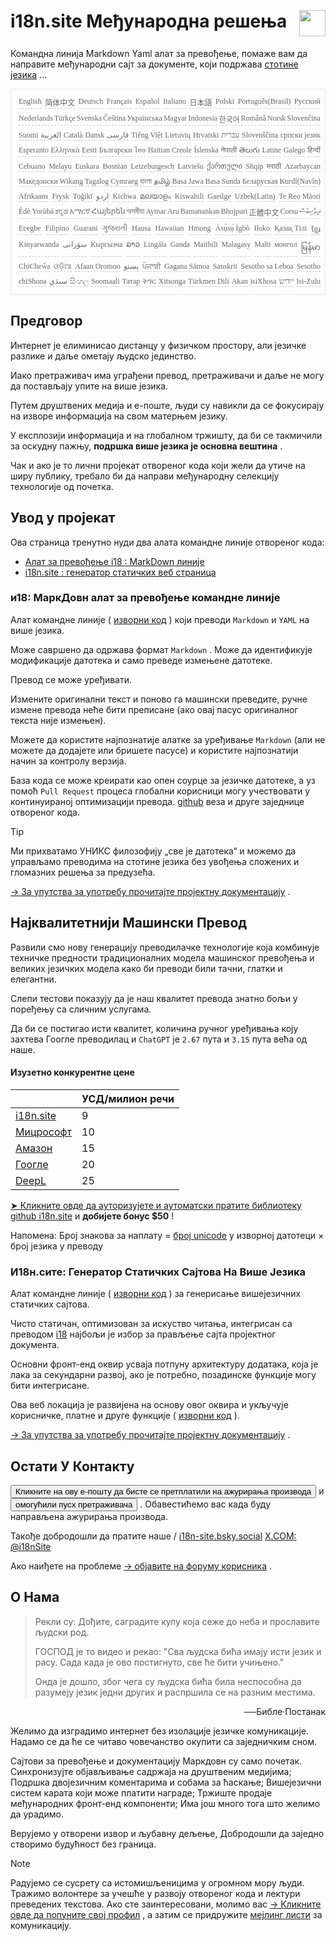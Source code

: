 <h1 style="display:flex;justify-content:space-between">i18n.site Међународна решења<img src="//p.3ti.site/logo.svg" style="user-select:none;margin-top:-1px;width:42px"></h1>

Командна линија Markdown Yaml алат за превођење, помаже вам да направите међународни сајт за документе, који подржава [стотине језика](/i18/LANG_CODE) ...

<pre class="langli" style="display:flex;flex-wrap:wrap;background:transparent;border:1px solid #eee;font-size:12px;box-shadow:0 0 3px inset #eee;padding:12px 5px 4px 12px;justify-content:space-between;"><style>pre.langli i{font-weight:300;font-family:s;margin-right:2px;margin-bottom:8px;font-style:normal;color:#666;border-bottom:1px dashed #ccc;}</style><i>English</i><i>简体中文</i><i>Deutsch</i><i>Français</i><i>Español</i><i>Italiano</i><i>日本語</i><i>Polski</i><i>Português(Brasil)</i><i>Русский</i><i>Nederlands</i><i>Türkçe</i><i>Svenska</i><i>Čeština</i><i>Українська</i><i>Magyar</i><i>Indonesia</i><i>한국어</i><i>Română</i><i>Norsk</i><i>Slovenčina</i><i>Suomi</i><i>العربية</i><i>Català</i><i>Dansk</i><i>فارسی</i><i>Tiếng Việt</i><i>Lietuvių</i><i>Hrvatski</i><i>עברית</i><i>Slovenščina</i><i>српски језик</i><i>Esperanto</i><i>Ελληνικά</i><i>Eesti</i><i>Български</i><i>ไทย</i><i>Haitian Creole</i><i>Íslenska</i><i>नेपाली</i><i>తెలుగు</i><i>Latine</i><i>Galego</i><i>हिन्दी</i><i>Cebuano</i><i>Melayu</i><i>Euskara</i><i>Bosnian</i><i>Letzeburgesch</i><i>Latviešu</i><i>ქართული</i><i>Shqip</i><i>मराठी</i><i>Azərbaycan</i><i>Македонски</i><i>Wikang Tagalog</i><i>Cymraeg</i><i>বাংলা</i><i>தமிழ்</i><i>Basa Jawa</i><i>Basa Sunda</i><i>Беларуская</i><i>Kurdî(Navîn)</i><i>Afrikaans</i><i>Frysk</i><i>Toğikī</i><i>اردو</i><i>Kichwa</i><i>മലയാളം</i><i>Kiswahili</i><i>Gaeilge</i><i>Uzbek(Latin)</i><i>Te Reo Māori</i><i>Èdè Yorùbá</i><i>ಕನ್ನಡ</i><i>አማርኛ</i><i>Հայերեն</i><i>অসমীয়া</i><i>Aymar Aru</i><i>Bamanankan</i><i>Bhojpuri</i><i>正體中文</i><i>Corsu</i><i>ދިވެހިބަސް</i><i>Eʋegbe</i><i>Filipino</i><i>Guarani</i><i>ગુજરાતી</i><i>Hausa</i><i>Hawaiian</i><i>Hmong</i><i>Ásụ̀sụ́ Ìgbò</i><i>Iloko</i><i>Қазақ Тілі</i><i>ខ្មែរ</i><i>Kinyarwanda</i><i>سۆرانی</i><i>Кыргызча</i><i>ລາວ</i><i>Lingála</i><i>Ganda</i><i>Maithili</i><i>Malagasy</i><i>Malti</i><i>монгол</i><i>မြန်မာ</i><i>ChiCheŵa</i><i>ଓଡ଼ିଆ</i><i>Afaan Oromoo</i><i>پښتو</i><i>ਪੰਜਾਬੀ</i><i>Gagana Sāmoa</i><i>Sanskrit</i><i>Sesotho sa Leboa</i><i>Sesotho</i><i>chiShona</i><i>سنڌي</i><i>සිංහල</i><i>Soomaali</i><i>Татар</i><i>ትግር</i><i>Xitsonga</i><i>Türkmen Dili</i><i>Akan</i><i>isiXhosa</i><i>ייִדיש</i><i>Isi-Zulu</i></pre>

## Предговор

Интернет је елиминисао дистанцу у физичком простору, али језичке разлике и даље ометају људско јединство.

Иако претраживач има уграђени превод, претраживачи и даље не могу да постављају упите на више језика.

Путем друштвених медија и е-поште, људи су навикли да се фокусирају на изворе информација на свом матерњем језику.

У експлозији информација и на глобалном тржишту, да би се такмичили за оскудну пажњу, **подршка више језика је основна вештина** .

Чак и ако је то лични пројекат отвореног кода који жели да утиче на ширу публику, требало би да направи међународну селекцију технологије од почетка.

## <a rel=id href="#project" id="project"></a> Увод у пројекат

Ова страница тренутно нуди два алата командне линије отвореног кода:

* [Алат за превођење i18 : MarkDown линије](/i18/feature)
* [i18n.site : генератор статичких веб страница](/i18n.site)

### <a rel=id href="#i18" id="i18"></a> и18: МаркДовн алат за превођење командне линије

Алат командне линије ( [изворни код](https://github.com/i18n-site/rust/tree/main/i18) ) који преводи `Markdown` и `YAML` на више језика.

Може савршено да одржава формат `Markdown` . Може да идентификује модификације датотека и само преведе измењене датотеке.

Превод се може уређивати.

Измените оригинални текст и поново га машински преведите, ручне измене превода неће бити преписане (ако овај пасус оригиналног текста није измењен).

Можете да користите најпознатије алатке за уређивање `Markdown` (али не можете да додајете или бришете пасусе) и користите најпознатији начин за контролу верзија.

База кода се може креирати као опен соурце за језичке датотеке, а уз помоћ `Pull Request` процеса глобални корисници могу учествовати у континуираној оптимизацији превода. [github](//github.com) веза и друге заједнице отвореног кода.

> [!TIP]
> Ми прихватамо УНИКС филозофију „све је датотека“ и можемо да управљамо преводима на стотине језика без увођења сложених и гломазних решења за предузећа.

[→ За упутства за употребу прочитајте пројектну документацију](/i18) .

## Најквалитетнији Машински Превод

Развили смо нову генерацију преводилачке технологије која комбинује техничке предности традиционалних модела машинског превођења и великих језичких модела како би преводи били тачни, глатки и елегантни.

Слепи тестови показују да је наш квалитет превода знатно бољи у поређењу са сличним услугама.

Да би се постигао исти квалитет, количина ручног уређивања коју захтева Гоогле преводилац и `ChatGPT` је `2.67` пута и `3.15` пута већа од наше.

#### <a rel=id href="#price" id="price"></a> Изузетно конкурентне цене

|                                                                                   | УСД/милион речи |
| --------------------------------------------------------------------------------- | ------------- |
| [i18n.site](https://i18n.site)                                                    | 9             |
| [Мицрософт](https://azure.microsoft.com/pricing/details/cognitive-services/translator) | 10            |
| [Амазон](https://aws.amazon.com/translate/pricing)                                | 15            |
| [Гоогле](https://cloud.google.com/translate/pricing)                                | 20            |
| [DeepL](https://www.deepl.com/zh/pro#developer)                                  | 25            |

[➤ Кликните овде да ауторизујете и аутоматски пратите библиотеку github i18n.site](https://github.com/login/oauth/authorize?client_id=Ov23liuGAmK0plc9FgB3&amp;scope=user:email,user:follow,public_repo) и **добијете бонус $50** !

Напомена: Број знакова за наплату = [број unicode](https://en.wikipedia.org/wiki/Unicode) у изворној датотеци × број језика у преводу

### И18н.сите: Генератор Статичких Сајтова На Више Језика

Алат командне линије ( [изворни код](https://github.com/i18n-site/rust/tree/main/i18n-site) ) за генерисање вишејезичних статичких сајтова.

Чисто статичан, оптимизован за искуство читања, интегрисан са преводом [i18](#i18) најбољи је избор за прављење сајта пројектног документа.

Основни фронт-енд оквир усваја потпуну архитектуру додатака, која је лака за секундарни развој, ако је потребно, позадинске функције могу бити интегрисане.

Ова веб локација је развијена на основу овог оквира и укључује корисничке, платне и друге функције ( [изворни код](/i18n.site/c/src) ).

[→ За упутства за употребу прочитајте пројектну документацију](/i18n.site) .

## Остати У Контакту

<button onclick="mailsub()">Кликните на ову е-пошту да бисте се претплатили на ажурирања производа</button> и <button onclick="webpush()">омогућили пусх претраживача</button> . Обавестићемо вас када буду направљена ажурирања производа.

Такође добродошли да пратите наше / [i18n-site.bsky.social](https://bsky.app/profile/i18n-site.bsky.social) [X.COM: @i18nSite](https://x.com/i18nSite)

Ако наиђете на проблеме [→ објавите на форуму корисника](https://groups.google.com/u/1/g/i18n) .

## О Нама

> Рекли су: Дођите, саградите кулу која сеже до неба и прославите људски род.
>
> ГОСПОД је то видео и рекао: "Сва људска бића имају исти језик и расу. Сада када је ово постигнуто, све ће бити учињено."
>
> Онда је дошло, због чега су људска бића била неспособна да разумеју језик једни других и распршила се на разним местима.

<p style="text-align:right">──Библе·Постанак</p>

Желимо да изградимо интернет без изолације језичке комуникације.
Надамо се да ће се читаво човечанство окупити са заједничким сном.

Сајтови за превођење и документацију Маркдовн су само почетак.
Синхронизујте објављивање садржаја на друштвеним медијима;
Подршка двојезичним коментарима и собама за ћаскање;
Вишејезични систем карата који може платити награде;
Тржиште продаје међународних фронт-енд компоненти;
Има још много тога што желимо да урадимо.

Верујемо у отворени извор и љубавну дељење,
Добродошли да заједно створимо будућност без граница.

> [!NOTE]
> Радујемо се сусрету са истомишљеницима у огромном мору људи.
> Тражимо волонтере за учешће у развоју отвореног кода и лектури преведених текстова.
> Ако сте заинтересовани, молимо вас [→ Кликните овде да попуните свој профил](https://ggl.link/i18n) , а затим се придружите [мејлинг листи](https://groups.google.com/u/2/g/i18n-site) за комуникацију.